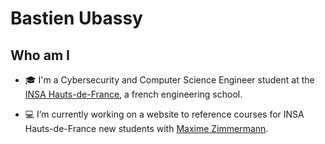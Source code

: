 # Bastien Ubassy

## Who am I

- 🎓 I'm a Cybersecurity and Computer Science Engineer student at the <a href = "https://www.insa-hautsdefrance.fr/en">INSA Hauts-de-France</a>, a french engineering school.

- 💻 I’m currently working on a website to reference courses for INSA Hauts-de-France new students with <a href = "https://github.com/maximezim">Maxime Zimmermann</a>.
